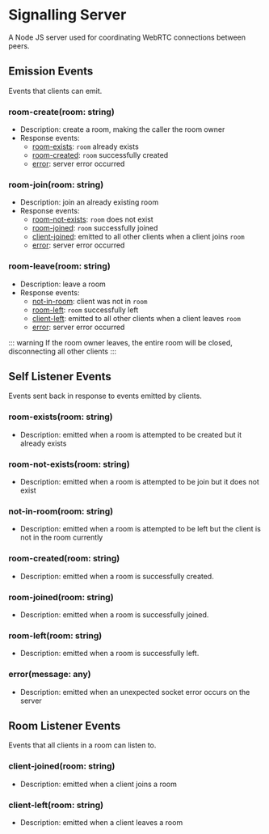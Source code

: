 # Signalling Server

A Node JS server used for coordinating WebRTC connections between peers.

## Emission Events

Events that clients can emit.

### room-create(room: string) <!-- room-create -->
* Description: create a room, making the caller the room owner
* Response events:
    * [room-exists](#room-exists): `room` already exists
    * [room-created](#room-created): `room` successfully created
    * [error](#error): server error occurred

### room-join(room: string) <!-- room-join -->
* Description: join an already existing room
* Response events:
    * [room-not-exists](#room-not-exists): `room` does not exist
    * [room-joined](#room-joined): `room` successfully joined
    * [client-joined](#client-join): emitted to all other clients when a client joins `room`
    * [error](#error): server error occurred

### room-leave(room: string) <!-- room-leave -->
* Description: leave a room
* Response events:
    * [not-in-room](#not-in-room): client was not in `room`
    * [room-left](#room-left): `room` successfully left
    * [client-left](#client-left): emitted to all other clients when a client leaves `room`
    * [error](#error): server error occurred

::: warning
If the room owner leaves, the entire room will be closed, disconnecting all other clients
:::



## Self Listener Events

Events sent back in response to events emitted by clients.

### room-exists(room: string) <!-- room-exists -->
* Description: emitted when a room is attempted to be created but it already exists

### room-not-exists(room: string) <!-- room-not-exists -->
* Description: emitted when a room is attempted to be join but it does not exist

### not-in-room(room: string) <!-- room-not-exists -->
* Description: emitted when a room is attempted to be left but the client is not in the room currently

### room-created(room: string) <!-- room-created -->
* Description: emitted when a room is successfully created.

### room-joined(room: string) <!-- room-joined -->
* Description: emitted when a room is successfully joined.

### room-left(room: string) <!-- room-left -->
* Description: emitted when a room is successfully left.

### error(message: any) <!-- error -->
* Description: emitted when an unexpected socket error occurs on the server




## Room Listener Events

Events that all clients in a room can listen to.

### client-joined(room: string) <!-- client-joined -->
* Description: emitted when a client joins a room

### client-left(room: string) <!-- client-left -->
* Description: emitted when a client leaves a room